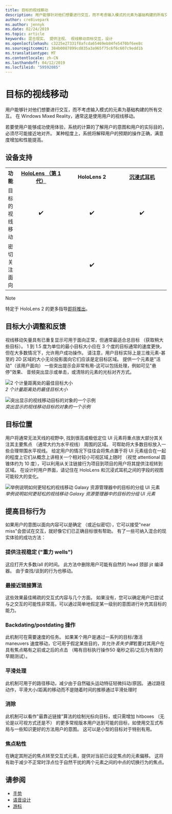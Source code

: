 ```yaml
---
title: 目标的视线移动
description: 用户能够针对他们想要进行交互，而不考虑输入模式的元素为基础构建的所有交互。
author: cre8ivepark
ms.author: jennyk
ms.date: 02/24/2019
ms.topic: article
keywords: 混合现实、 提供注视、 视线移动目标交互，设计
ms.openlocfilehash: c3225e27331f8afcda65469eb84fe5470bf6ee8c
ms.sourcegitcommit: 384b0087899cd835a3a965f75c6f6c607c9edd1b
ms.translationtype: MT
ms.contentlocale: zh-CN
ms.lasthandoff: 04/12/2019
ms.locfileid: "59592085"
---
```

# <a name="gaze-targeting"></a>目标的视线移动

用户能够针对他们想要进行交互，而不考虑输入模式的元素为基础构建的所有交互。 在 Windows Mixed Reality，通常这是使用用户的视线移动。

若要使用户能够成功使用体验，系统的计算的了解用户的意图和用户的实际目的，必须尽可能接近地对齐。 某种程度上，系统将解释用户的预期的操作正确，满意度增加和性能提高。

## <a name="device-support"></a>设备支持

<table>
<tr>
<th>功能</th><th style="width:150px"> <a href="hololens-hardware-details.md">HoloLens （第 1 代）</a></th><th style="width:150px">HoloLens 2</th><th style="width:150px"> <a href="immersive-headset-hardware-details.md">沉浸式耳机</a></th>
</tr><tr>
<td> 目标的视线移动</td><td style="text-align: center;"> ✔️</td><td style="text-align: center;"> ✔️</td><td style="text-align: center;">✔️ </td>
</tr><tr>
<td> 密切关注面向</td><td style="text-align: center;"></td><td style="text-align: center;"> ✔️</td><td style="text-align: center;"></td>
</tr>
</table>

> [!NOTE]
> 特定于 HoloLens 2 的更多指导[即将推出](index.md#news-and-notes)。

## <a name="target-sizing-and-feedback"></a>目标大小调整和反馈

视线移动矢量具有已重复显示可用于面向正常，但通常最适合总目标 （获取稍大些目标）。 1 到 1.5 度为单位的最小目标大小应在 3 个度的目标通常的速度更快，但在大多数情况下，允许用户成功操作。 请注意，用户目标实际上是三维元素-甚至的 2D 区域的大小无论投影面向它们应该是定目标区域。 提供一个元素是"活动"（该用户面向） 一些突出提示会非常有用-这可以包括处理，例如可见"悬停"效果、 音频突出显示或单击，或清除的元素的光标对齐方式。

![2 个计量距离处的最佳目标大小](images/gazetargeting-size-1000px.jpg)<br>
*2 个计量距离处的最佳目标大小*

![突出显示的视线移动目标的对象的一个示例](images/gazetargeting-highlighting-640px.jpg)<br>
*突出显示的视线移动目标的对象的一个示例*

## <a name="target-placement"></a>目标位置

用户将通常无法天线的视野中, 找到很高或极低定位 UI 元素将重点放大部分其关注其主要焦点 （通常大约为水平视线） 周围的区域。 可帮助将大多数目标放入一些合理带围水平视线。 给定用户的情况下往往会将焦点置于将 UI 元素组合在一起的程度上它们从概念上讲相关一个相对较小可视区域上随时 （视觉 attentional 圆锥体约为 10 度），可以利用从关注链接行为项目到项目的用户将其提供注视转到区域。 在设计时用户界面，请记住在 HoloLens 和沉浸式耳机之间的字段的视图可能较大的变化。

![举例说明如何更轻松的视线移动 Galaxy 资源管理器中的目标的分组 UI 元素](images/gazetargeting-grouping-1000px.jpg)<br>
*举例说明如何更轻松的视线移动 Galaxy 资源管理器中的目标的分组 UI 元素*

## <a name="improving-targeting-behaviors"></a>提高目标行为

如果用户的意图以面向内容可以是确定 （或近似密切），它可以接受"near miss"会尝试在交互，就好像它们已正确目标很有帮助。 有了一些可纳入混合的现实体验的成功方法：

### <a name="gaze-stabilization-gravity-wells"></a>提供注视稳定 ("重力 wells")

这应打开大多数/all 的时间。 此方法中删除用户可能有自然的 head 颈部 jit 编译器。 由于查找/谈到的行为也移动。

### <a name="closest-link-algorithms"></a>最接近链接算法

这些效果最佳稀疏的交互式内容与几个方面。 如果没有，您可以确定用户已尝试与之交互的可能性非常高，可以通过简单地假定某一级别的意图进行补充其目标的能力。

### <a name="backdatingpostdating-actions"></a>Backdating/postdating 操作

此机制可在需要速度的任务。 如果某个用户是通过一系列的目标/激活 maneuvers 速度移动，它可用于假定某些目的，并允许*丢失步骤*若要对其用户在具有焦点略有之前或之后的点击 （略有目标执行操作50 毫秒之前/之后为有效的早期测试）。

### <a name="smoothing"></a>平滑处理

此机制可用于的路径移动，减少由于自然磁头运动特征轻微抖动/原因。 通过路径动作，平滑大小/距离的移动而不是随着时间的推移通过平滑处理时

### <a name="magnetism"></a>消除

此机制可以看作"最靠近链接"算法的绘制光标向目标，或只需增加 hitboxes （无论是以可视方式还是不） 的更多常规版本用户达到可能的目标，如使用交互式布局与一些知识更好的方法用户的意图。 这可以是小型的目标对于特别有用。

### <a name="focus-stickiness"></a>焦点粘性

在确定其附近的焦点转至交互式元素，提供对当前已设定焦点的元素偏移。 这将有助于减少不正常时浮点位于自然干扰的两个元素之间的中点的切换行为的焦点。

## <a name="see-also"></a>请参阅
* [手势](gestures.md)
* [语音设计](voice-design.md)
* [游标](cursors.md)
